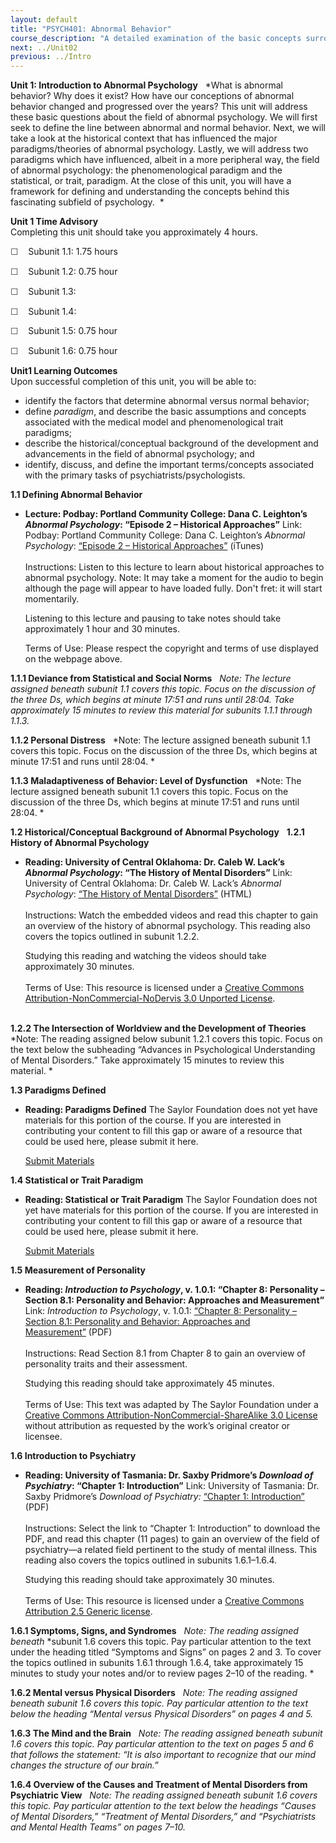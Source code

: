```yaml
---
layout: default
title: "PSYCH401: Abnormal Behavior"
course_description: "A detailed examination of the basic concepts surrounding the diagnosis and treatment of abnormal psychological phenomena."
next: ../Unit02
previous: ../Intro
---
```

**Unit 1: Introduction to Abnormal Psychology** <span id="1"></span> 
*What is abnormal behavior? Why does it exist? How have our conceptions
of abnormal behavior changed and progressed over the years? This unit
will address these basic questions about the field of abnormal
psychology. We will first seek to define the line between abnormal and
normal behavior. Next, we will take a look at the historical context
that has influenced the major paradigms/theories of abnormal psychology.
Lastly, we will address two paradigms which have influenced, albeit in a
more peripheral way, the field of abnormal psychology: the
phenomenological paradigm and the statistical, or trait, paradigm. At
the close of this unit, you will have a framework for defining and
understanding the concepts behind this fascinating subfield of
psychology.  *

**Unit 1 Time Advisory**  
Completing this unit should take you approximately 4 hours.  
  
 <span
style="color: rgb(51, 51, 51); font-family: sans-serif; line-height: 16.796875px;">☐</span> 
  Subunit 1.1: 1.75 hours
  
 <span
style="color: rgb(51, 51, 51); font-family: sans-serif; line-height: 16.796875px;">☐</span> 
  Subunit 1.2: 0.75 hour

  
 <span
style="color: rgb(51, 51, 51); font-family: sans-serif; line-height: 16.796875px;">☐</span> 
  Subunit 1.3:

  
 <span
style="color: rgb(51, 51, 51); font-family: sans-serif; line-height: 16.796875px;">☐</span> 
  Subunit 1.4:

  
 <span
style="color: rgb(51, 51, 51); font-family: sans-serif; line-height: 16.796875px;">☐</span> 
  Subunit 1.5: 0.75 hour

  
 <span
style="color: rgb(51, 51, 51); font-family: sans-serif; line-height: 16.796875px;">☐</span> 
  Subunit 1.6: 0.75 hour

**Unit1 Learning Outcomes**  
Upon successful completion of this unit, you will be able to:
-   <span id="cke_bm_624S" style="display: none;"> </span>identify the
    factors that determine abnormal versus normal behavior;
-   define *paradigm*, and describe the basic assumptions and concepts
    associated with the medical model and phenomenological trait
    paradigms;
-   describe the historical/conceptual background of the development and
    advancements in the field of abnormal psychology; and
-   identify, discuss, and define the important terms/concepts
    associated with the primary tasks of psychiatrists/psychologists.

**1.1 Defining Abnormal Behavior** <span id="1.1"></span> 
-   **Lecture: Podbay: Portland Community College: Dana C. Leighton’s
    *Abnormal Psychology*: “Episode 2 – Historical Approaches”**
    Link: Podbay: Portland Community College: Dana C. Leighton’s
    *Abnormal Psychology*: [“Episode 2 – Historical
    Approaches”](http://podbay.fm/show/265029591/e/1200085117?autostart=1) (iTunes)  
        
     Instructions: Listen to this lecture to learn about historical
    approaches to abnormal psychology. Note: It may take a moment for
    the audio to begin although the page will appear to have loaded
    fully. Don't fret: it will start momentarily.  
      
     Listening to this lecture and pausing to take notes should take
    approximately 1 hour and 30 minutes.  
      
     Terms of Use: Please respect the copyright and terms of use
    displayed on the webpage above.

**1.1.1 Deviance from Statistical and Social Norms** <span
id="1.1.1"></span> 
*Note: The lecture assigned beneath subunit 1.1 covers this topic. Focus
on the discussion of the three Ds, which begins at minute 17:51 and runs
until 28:04. Take approximately 15 minutes to review this material for
subunits 1.1.1 through 1.1.3.*

**1.1.2 Personal Distress** <span id="1.1.2"></span> 
*Note: The lecture assigned beneath subunit 1.1 covers this topic. Focus
on the discussion of the three Ds, which begins at minute 17:51 and runs
until 28:04. *

**1.1.3 Maladaptiveness of Behavior: Level of Dysfunction** <span
id="1.1.3"></span> 
*Note: The lecture assigned beneath subunit 1.1 covers this topic. Focus
on the discussion of the three Ds, which begins at minute 17:51 and runs
until 28:04. *

**1.2 Historical/Conceptual Background of Abnormal Psychology** <span
id="1.2"></span> 
**1.2.1 History of Abnormal Psychology** <span id="1.2.1"></span> 
-   **Reading: University of Central Oklahoma: Dr. Caleb W. Lack’s
    *Abnormal Psychology*: “The History of Mental Disorders”**
    Link: University of Central Oklahoma: Dr. Caleb W. Lack’s *Abnormal
    Psychology*: [“The History of Mental
    Disorders”](http://abnormalpsych.wikispaces.com/history) (HTML)  
        
     Instructions: Watch the embedded videos and read this chapter to
    gain an overview of the history of abnormal psychology. This reading
    also covers the topics outlined in subunit 1.2.2.  
      
     Studying this reading and watching the videos should take
    approximately 30 minutes.  
        
     Terms of Use: This resource is licensed under a [Creative Commons
    Attribution-NonCommercial-NoDervis 3.0 Unported
    License](http://creativecommons.org/licenses/by-nc-nd/3.0/).  
      

**1.2.2 The Intersection of Worldview and the Development of Theories**
<span id="1.2.2"></span> 
*Note: The reading assigned below subunit 1.2.1 covers this topic. Focus
on the text below the subheading “Advances in Psychological
Understanding of Mental Disorders.” Take approximately 15 minutes to
review this material. *

**1.3 Paradigms Defined** <span id="1.3"></span> 
-   **Reading: Paradigms Defined**
    The Saylor Foundation does not yet have materials for this portion
    of the course. If you are interested in contributing your content to
    fill this gap or aware of a resource that could be used here, please
    submit it here.

    [Submit Materials](/contribute/)

**1.4 Statistical or Trait Paradigm** <span id="1.4"></span> 
-   **Reading: Statistical or Trait Paradigm**
    The Saylor Foundation does not yet have materials for this portion
    of the course. If you are interested in contributing your content to
    fill this gap or aware of a resource that could be used here, please
    submit it here.

    [Submit Materials](/contribute/)

**1.5 Measurement of Personality** <span id="1.5"></span> 
-   **Reading: *Introduction to Psychology*, v. 1.0.1: “Chapter 8:
    Personality – Section 8.1: Personality and Behavior: Approaches and
    Measurement”**
    Link: *Introduction to Psychology*, v. 1.0.1: [“Chapter 8:
    Personality – Section 8.1: Personality and Behavior: Approaches and
    Measurement”](https://resources.saylor.org/wwwresources/archived/site/textbooks/Introduction%20to%20Psychology.pdf) (PDF)  
        
     Instructions: Read Section 8.1 from Chapter 8 to gain an overview
    of personality traits and their assessment.  
      
     Studying this reading should take approximately 45 minutes.  
        
     Terms of Use: This text was adapted by The Saylor Foundation under
    a [Creative Commons Attribution-NonCommercial-ShareAlike 3.0
    License](http://creativecommons.org/licenses/by-nc-sa/3.0/) without
    attribution as requested by the work’s original creator or
    licensee. 

**1.6 Introduction to Psychiatry** <span id="1.6"></span> 
-   **Reading: University of Tasmania: Dr. Saxby Pridmore’s *Download of
    Psychiatry*: “Chapter 1: Introduction”**
    Link: University of Tasmania: Dr. Saxby Pridmore’s *Download of
    Psychiatry:* [“Chapter 1:
    Introduction”](http://eprints.utas.edu.au/287/2/Chapter_1__Introduction_to_psychiatry.pdf)
    (PDF)  
        
     Instructions: Select the link to “Chapter 1: Introduction” to
    download the PDF, and read this chapter (11 pages) to gain an
    overview of the field of psychiatry—a related field pertinent to the
    study of mental illness. This reading also covers the topics
    outlined in subunits 1.6.1–1.6.4.   
      
     Studying this reading should take approximately 30 minutes.  
        
     Terms of Use: This resource is licensed under a [Creative Commons
    Attribution 2.5 Generic
    license](http://creativecommons.org/licenses/by/2.5/).

**1.6.1 Symptoms, Signs, and Syndromes** <span id="1.6.1"></span> 
*Note: The reading assigned beneath* *subunit 1.6 covers this topic. Pay
particular attention to the text under the heading titled “Symptoms and
Signs” on pages 2 and 3. To cover the topics outlined in subunits 1.6.1
through 1.6.4, take approximately 15 minutes to study your notes and/or
to review pages 2–10 of the reading. *

**1.6.2 Mental versus Physical Disorders** <span id="1.6.2"></span> 
*Note: The reading assigned beneath* *subunit 1.6 covers this topic. Pay
particular attention to the text below the heading “Mental versus
Physical Disorders” on pages 4 and 5.*

**1.6.3 The Mind and the Brain** <span id="1.6.3"></span> 
*Note: The reading assigned beneath* *subunit 1.6 covers this topic. Pay
particular attention to the text on pages 5 and 6 that follows the
statement: “It is also important to recognize that our mind changes the
structure of our brain.”*

**1.6.4 Overview of the Causes and Treatment of Mental Disorders from
Psychiatric View** <span id="1.6.4"></span> 
*Note: The reading assigned beneath* *subunit 1.6 covers this topic. Pay
particular attention to the text below the headings “Causes of Mental
Disorders,” “Treatment of Mental Disorders,” and “Psychiatrists and
Mental Health Teams” on pages 7–10.*


